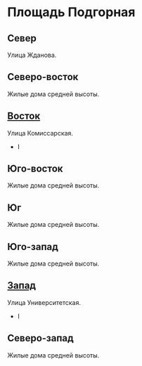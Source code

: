 # Площадь Подгорная

## Север

Улица Жданова.

## Северо-восток

Жилые дома средней высоты.

## [Восток](./565085.md)

Улица Комиссарская.

* I

## Юго-восток

Жилые дома средней высоты.

## Юг

Жилые дома средней высоты.

## Юго-запад

Жилые дома средней высоты.

## [Запад](./545095.md)

Улица Университетская.

* I

## Северо-запад

Жилые дома средней высоты.
